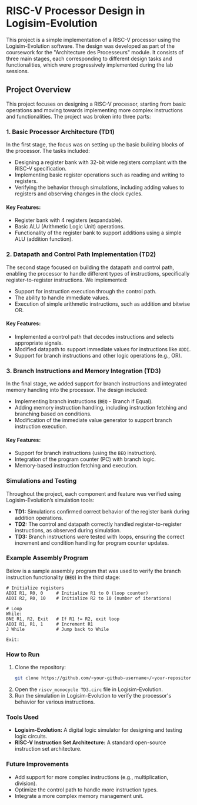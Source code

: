 
# RISC-V Processor Design in Logisim-Evolution

This project is a simple implementation of a RISC-V processor using the Logisim-Evolution software. The design was developed as part of the coursework for the "Architecture des Processeurs" module. It consists of three main stages, each corresponding to different design tasks and functionalities, which were progressively implemented during the lab sessions.


## Project Overview

This project focuses on designing a RISC-V processor, starting from basic operations and moving towards implementing more complex instructions and functionalities. The project was broken into three parts:

### 1. **Basic Processor Architecture (TD1)**

In the first stage, the focus was on setting up the basic building blocks of the processor. The tasks included:
- Designing a register bank with 32-bit wide registers compliant with the RISC-V specification.
- Implementing basic register operations such as reading and writing to registers.
- Verifying the behavior through simulations, including adding values to registers and observing changes in the clock cycles.

#### Key Features:
- Register bank with 4 registers (expandable).
- Basic ALU (Arithmetic Logic Unit) operations.
- Functionality of the register bank to support additions using a simple ALU (addition function).

### 2. **Datapath and Control Path Implementation (TD2)**

The second stage focused on building the datapath and control path, enabling the processor to handle different types of instructions, specifically register-to-register instructions. We implemented:
- Support for instruction execution through the control path.
- The ability to handle immediate values.
- Execution of simple arithmetic instructions, such as addition and bitwise OR.

#### Key Features:
- Implemented a control path that decodes instructions and selects appropriate signals.
- Modified datapath to support immediate values for instructions like `ADDI`.
- Support for branch instructions and other logic operations (e.g., OR).

### 3. **Branch Instructions and Memory Integration (TD3)**

In the final stage, we added support for branch instructions and integrated memory handling into the processor. The design included:
- Implementing branch instructions (`BEQ` - Branch if Equal).
- Adding memory instruction handling, including instruction fetching and branching based on conditions.
- Modification of the immediate value generator to support branch instruction execution.
  
#### Key Features:
- Support for branch instructions (using the `BEQ` instruction).
- Integration of the program counter (PC) with branch logic.
- Memory-based instruction fetching and execution.

### Simulations and Testing

Throughout the project, each component and feature was verified using Logisim-Evolution’s simulation tools:
- **TD1:** Simulations confirmed correct behavior of the register bank during addition operations.
- **TD2:** The control and datapath correctly handled register-to-register instructions, as observed during simulation.
- **TD3:** Branch instructions were tested with loops, ensuring the correct increment and condition handling for program counter updates.

### Example Assembly Program

Below is a sample assembly program that was used to verify the branch instruction functionality (`BEQ`) in the third stage:

```assembly
# Initialize registers
ADDI R1, R0, 0     # Initialize R1 to 0 (loop counter)
ADDI R2, R0, 10    # Initialize R2 to 10 (number of iterations)

# Loop
While: 
BNE R1, R2, Exit   # If R1 != R2, exit loop
ADDI R1, R1, 1     # Increment R1
J While            # Jump back to While

Exit:
```

### How to Run

1. Clone the repository:
    ```bash
    git clone https://github.com/<your-github-username>/<your-repository-name>.git
    ```
2. Open the `riscv_monocycle TD3.circ` file in Logisim-Evolution.
3. Run the simulation in Logisim-Evolution to verify the processor's behavior for various instructions.

### Tools Used

- **Logisim-Evolution:** A digital logic simulator for designing and testing logic circuits.
- **RISC-V Instruction Set Architecture:** A standard open-source instruction set architecture.

### Future Improvements

- Add support for more complex instructions (e.g., multiplication, division).
- Optimize the control path to handle more instruction types.
- Integrate a more complex memory management unit.
